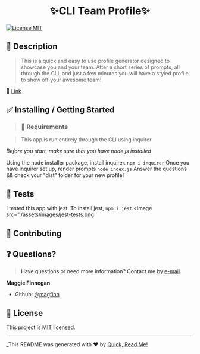 <h1 align="center">✨CLI Team Profile✨</h1>

<p>
<a href="https://opensource.org/licenses/MIT">
<img alt = "License MIT" src="https://img.shields.io/badge/license-MIT-success.svg" target="_blank" /></a>
</p>

## 📜 Description

> This is a quick and easy to use profile generator designed to showcase you and your team. After a short series of prompts, all through the CLI, and just a few minutes you will have a styled profile to show off your awesome team!

🔗 <a href = 'https://www.github.com/magfinn/CLI-Team-Profiles'>Link<a/>

## ✅ Installing / Getting Started

> ### 🧰 Requirements

> This app is run entirely through the CLI using inquirer.

_Before you start, make sure that you have node.js installed_

Using the node installer package, install inquirer. `npm i inquirer`
Once you have inquirer set up, render prompts `node index.js`
Answer the questions && check your "dist" folder for your new profile!

>

> >

## 🚥 Tests

I tested this app with jest. To install jest, `npm i jest`
<image src="./assets/images/jest-tests.png</image>

## 🤝 Contributing

## ❓ Questions?

> Have questions or need more information? Contact me by <a href='mailto:magfin@github.com'>e-mail</a>.

**Maggie Finnegan**

- Github: [@magfinn](https://github.com/magfinn)

## 📝 License

This project is [MIT](https://opensource.org/licenses/MIT) licensed.

---

\_This README was generated with ❤️ by [Quick, Read Me!](https://github.com/magfinn/Quick-README-)
